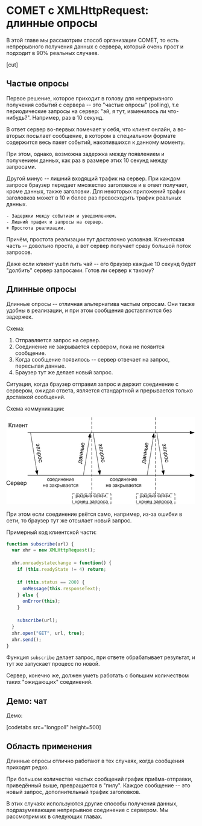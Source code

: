 # COMET с XMLHttpRequest: длинные опросы

В этой главе мы рассмотрим способ организации COMET, то есть непрерывного получения данных с сервера, который очень прост и подходит в 90% реальных случаев.

[cut]

## Частые опросы

Первое решение, которое приходит в голову для непрерывного получения событий с сервера -- это "частые опросы" (polling), т.е периодические запросы на сервер: "эй, я тут, изменилось ли что-нибудь?". Например, раз в 10 секунд.

В ответ сервер во-первых помечает у себя, что клиент онлайн, а во-вторых посылает сообщение, в котором в специальном формате содержится весь пакет событий, накопившихся к данному моменту.

При этом, однако, возможна задержка между появлением и получением данных, как раз в размере этих 10 секунд между запросами.

Другой минус -- лишний входящий трафик на сервер. При каждом запросе браузер передает множество заголовков и в ответ получает, кроме данных, также заголовки. Для некоторых приложений трафик заголовков может в 10 и более раз превосходить трафик реальных данных.

```compare
- Задержки между событием и уведомлением.
- Лишний трафик и запросы на сервер.
+ Простота реализации.
```

Причём, простота реализации тут достаточно условная. Клиентская часть -- довольно проста, а вот сервер получает сразу большой поток запросов.

Даже если клиент ушёл пить чай -- его браузер каждые 10 секунд будет "долбить" сервер запросами. Готов ли сервер к такому?

## Длинные опросы

Длинные опросы -- отличная альтернатива частым опросам. Они также удобны в реализации, и при этом сообщения доставляются без задержек.

Схема:

1. Отправляется запрос на сервер.
2. Соединение не закрывается сервером, пока не появится сообщение.
3. Когда сообщение появилось -- сервер отвечает на запрос, пересылая данные.
4. Браузер тут же делает новый запрос.

Ситуация, когда браузер отправил запрос и держит соединение с сервером, ожидая ответа, является стандартной и прерывается только доставкой сообщений.

Схема коммуникации:

![](longpoll.png)

При этом если соединение рвётся само, например, из-за ошибки в сети, то браузер тут же отсылает новый запрос.

Примерный код клиентской части:

```js
function subscribe(url) {
  var xhr = new XMLHttpRequest();

  xhr.onreadystatechange = function() {
    if (this.readyState != 4) return;

    if (this.status == 200) {
      onMessage(this.responseText);
    } else {
      onError(this);
    }

    subscribe(url);
  }
  xhr.open("GET", url, true);
  xhr.send();
}
```

Функция `subscribe` делает запрос, при ответе обрабатывает результат, и тут же запускает процесс по новой.

Сервер, конечно же, должен уметь работать с большим количеством таких "ожидающих" соединений.

## Демо: чат

Демо:

[codetabs src="longpoll" height=500]

## Область применения

Длинные опросы отлично работают в тех случаях, когда сообщения приходят редко.

При большом количестве частых сообщений график приёма-отправки, приведённый выше, превращается в "пилу". Каждое сообщение -- это новый запрос, дополнительный трафик заголовков.

В этих случаях используются другие способы получения данных, подразумевающие непрерывное соединение с сервером. Мы рассмотрим их в следующих главах.

